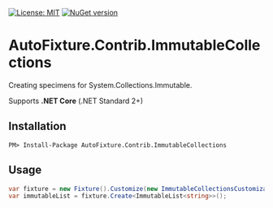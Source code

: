 <!--[![Build status](https://dev.azure.com/palmund/Typesafe.With/_apis/build/status/Typesafe.With)](https://dev.azure.com/palmund/Typesafe.With/_build/latest?definitionId=9)--->
[![License: MIT](https://img.shields.io/badge/License-MIT-yellow.svg)](LICENSE)
[![NuGet version](https://badge.fury.io/nu/AutoMapper.Contrib.ImmutableCollections.svg)](https://www.nuget.org/packages/AutoMapper.Contrib.ImmutableCollections)

# AutoFixture.Contrib.ImmutableCollections

Creating specimens for System.Collections.Immutable.

Supports **.NET Core** (.NET Standard 2+)

## Installation

```
PM> Install-Package AutoFixture.Contrib.ImmutableCollections
```

## Usage
```csharp
var fixture = new Fixture().Customize(new ImmutableCollectionsCustomization());
var immutableList = fixture.Create<ImmutableList<string>>();
```
